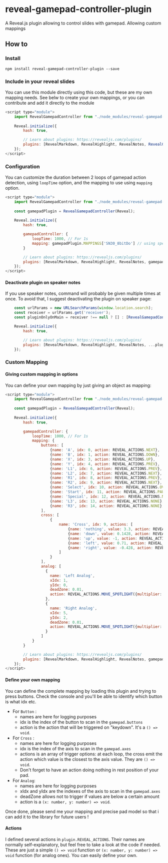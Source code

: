 # reveal-gamepad-controller-plugin

A Reveal.js plugin allowing to control slides with gamepad. Allowing custom mappings

## How to

### Install
````shell
npm install reveal-gamepad-controller-plugin --save
````

### Include in your reveal slides

You can use this module directly using this code, but these are my own mapping needs. See belw to create your own mappings, or you can contribute and add it directly to the module
````js
<script type="module">
    import RevealGamepadController from "./node_modules/reveal-gamepad-controller-plugin/dist/index.js";
    
    Reveal.initialize({
        hash: true,

        // Learn about plugins: https://revealjs.com/plugins/
        plugins: [RevealMarkdown, RevealHighlight, RevealNotes, RevealGamepadController(Reveal)],
    });
</script>
````

### Configuration
You can customize the duration between 2 loops of gamepad action detection, using `loopTime` option, and the mapping to use using `mapping` option.
````js
<script type="module">
    import RevealGamepadController from "./node_modules/reveal-gamepad-controller-plugin/dist/index.js";
    
    const gamepadPlugin = RevealGamepadController(Reveal);
    
    Reveal.initialize({
        hash: true,

        gamepadController: {
            loopTime: 1000, // For 1s
            mapping: gamepadPlugin.MAPPINGS['SN30_8bitDo'] // using specific Mapping
        }

        // Learn about plugins: https://revealjs.com/plugins/
        plugins: [RevealMarkdown, RevealHighlight, RevealNotes, gamepadPlugin],
    });
</script>
````

#### Deactivate plugin on speaker notes
If you use speaker notes, command will probably be given multiple times at once.
To avoid that, I suggest deactivating the plugin on speaker page:
````js
    const urlParams = new URLSearchParams(window.location.search);
    const receiver = urlParams.get('receiver');
    const pluginOnlyOnMain = receiver !== null ? [] : [RevealGamepadController(Reveal)];

    Reveal.initialize({
        hash: true,

        // Learn about plugins: https://revealjs.com/plugins/
        plugins: [RevealMarkdown, RevealHighlight, RevealNotes, ...pluginOnlyOnMain ],
    });
````

### Custom Mapping

#### Giving custom mapping in options
You can define your own mapping by just giving an object as mapping:
````js
<script type="module">
    import RevealGamepadController from "./node_modules/reveal-gamepad-controller-plugin/dist/index.js";
    
    const gamepadPlugin = RevealGamepadController(Reveal);
    
    Reveal.initialize({
        hash: true,

        gamepadController: {
            loopTime: 1000, // For 1s
            mapping: {
                buttons: [
                    {name: 'A', idx: 0, action: REVEAL_ACTIONS.NEXT},
                    {name: 'B', idx: 1, action: REVEAL_ACTIONS.DOWN},
                    {name: 'X', idx: 3, action: REVEAL_ACTIONS.UP},
                    {name: 'Y', idx: 4, action: REVEAL_ACTIONS.PREV},
                    {name: 'L1', idx: 6, action: REVEAL_ACTIONS.PREV},
                    {name: 'L2', idx: 7, action: REVEAL_ACTIONS.NEXT},
                    {name: 'R1', idx: 8, action: REVEAL_ACTIONS.PREV},
                    {name: 'R2', idx: 9, action: REVEAL_ACTIONS.NEXT},
                    {name: 'Select', idx: 10, action: REVEAL_ACTIONS.OVERVIEW},
                    {name: 'Start', idx: 11, action: REVEAL_ACTIONS.PAUSE},
                    {name: 'Special', idx: 12, action: REVEAL_ACTIONS.NONE},
                    {name: 'L3', idx: 13, action: REVEAL_ACTIONS.NONE},
                    {name: 'R3', idx: 14, action: REVEAL_ACTIONS.NONE},
                ],
                cross: [
                    {
                        name: 'Cross', idx: 9, actions: [
                            {name: 'nothing', value: 3.3, action: REVEAL_ACTIONS.NONE},
                            {name: 'down', value: 0.1428, action: REVEAL_ACTIONS.DOWN},
                            {name: 'up', value: -1, action: REVEAL_ACTIONS.UP},
                            {name: 'left', value: 0.71, action: REVEAL_ACTIONS.PREV},
                            {name: 'right', value: -0.428, action: REVEAL_ACTIONS.NEXT}
                        ]
                    }
                ],
                analog: [
                  {
                    name: 'Left Analog',
                    xIdx: 1,
                    yIdx: 0,
                    deadZone: 0.01,
                    action: REVEAL_ACTIONS.MOVE_SPOTLIGHT({multiplier: 30})
                  },
                  {
                    name: 'Right Analog',
                    xIdx: 5,
                    yIdx: 2,
                    deadZone: 0.01,
                    action: REVEAL_ACTIONS.MOVE_SPOTLIGHT({multiplier: 30})
                  }
                ]
            }
        }

        // Learn about plugins: https://revealjs.com/plugins/
        plugins: [RevealMarkdown, RevealHighlight, RevealNotes, gamepadPlugin],
    });
</script>
````

#### Define your own mapping
You can define the complete mapping by loading this plugin and trying to press buttons. 
Check the console and you'll be able to identify which button is what idx etc.

- For `Button` :
  - names are here for logging purposes
  - idx is the index of the button to scan in the `gamepad.buttons`
  - action is the action that will be triggered on "keydown". It's a `() => void`.
- For `Cross` :
    - names are here for logging purposes
    - idx is the index of the axis to scan in the `gamepad.axes`
    - actions is an array of trigger options: at each loop, the cross emit the action which value is the closest to the axis value. They are `() => void`.
    - Don't forget to have an action doing nothing in rest position of your pad.
- For `Analog`:
  - names are here for logging purposes
  - xIdx and yIdx are the indexes of the axis to scan in the `gamepad.axes`
  - deadZone allows not to trigger if values are below a certain amount
  - action is a `(x: number, y: number) => void`.

Once done, please send me your mapping and precise pad model so that i can add it to the library for future users !

#### Actions
I defined several actions in `plugin.REVEAL_ACTIONS`. 
Their names are normally self-explanatory, but feel free to take a look at the code if needed.
These are just a simple `() => void` function or `(x: number, y: number) => void` function (for analog ones). 
You can easily define your own.